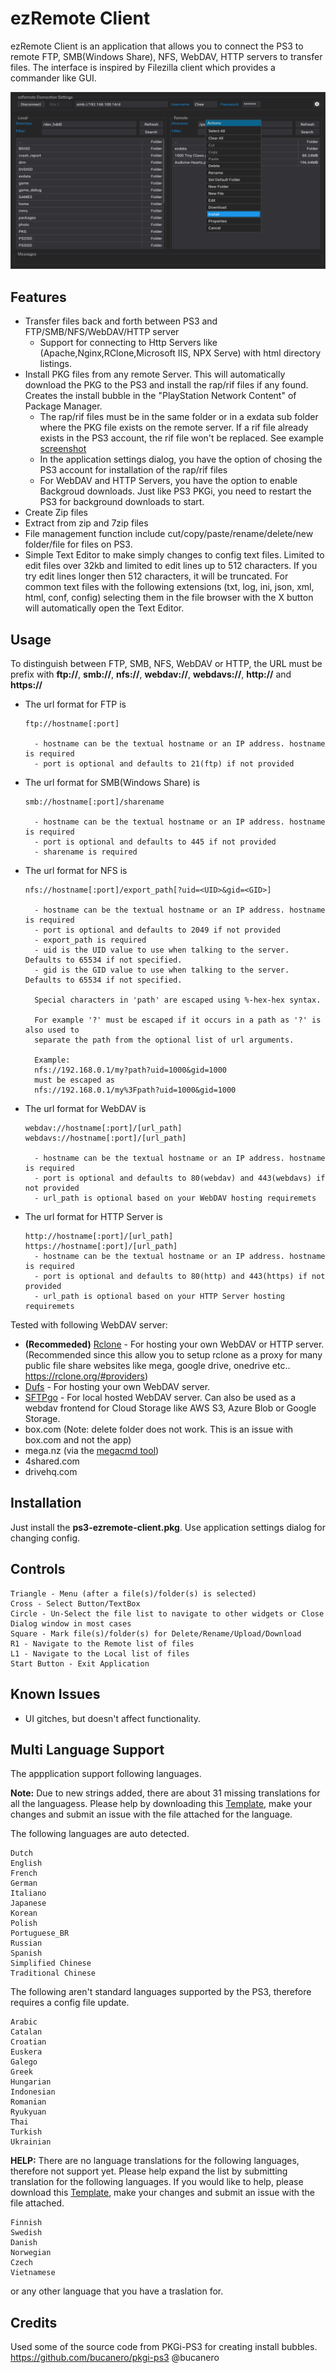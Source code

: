 # ezRemote Client

ezRemote Client is an application that allows you to connect the PS3 to remote FTP, SMB(Windows Share), NFS, WebDAV, HTTP servers to transfer files. The interface is inspired by Filezilla client which provides a commander like GUI.

![Preview](/screenshot.jpg)

## Features
 - Transfer files back and forth between PS3 and FTP/SMB/NFS/WebDAV/HTTP server
   - Support for connecting to Http Servers like (Apache,Nginx,RClone,Microsoft IIS, NPX Serve) with html directory listings. 
 - Install PKG files from any remote Server. This will automatically download the PKG to the PS3 and install the rap/rif files if any found. Creates the install bubble in the "PlayStation Network Content" of Package Manager.
   - The rap/rif files must be in the same folder or in a exdata sub folder where the PKG file exists on the remote server. If a rif file already exists in the PS3 account, the rif file won't be replaced. See example [screenshot](https://github.com/cy33hc/ps3-ezremote-client/blob/master/rap_rif_example.png)
   - In the application settings dialog, you have the option of chosing the PS3 account for installation of the rap/rif files
   - For WebDAV and HTTP Servers, you have the option to enable Backgroud downloads. Just like PS3 PKGi, you need to restart the PS3 for background downloads to start.
 - Create Zip files
 - Extract from zip and 7zip files
 - File management function include cut/copy/paste/rename/delete/new folder/file for files on PS3.
 - Simple Text Editor to make simply changes to config text files. Limited to edit files over 32kb and limited to edit lines up to 512 characters. If you try edit lines longer then 512 characters, it will be truncated. For common text files with the following extensions (txt, log, ini, json, xml, html, conf, config) selecting them in the file browser with the X button will automatically open the Text Editor.

## Usage
To distinguish between FTP, SMB, NFS, WebDAV or HTTP, the URL must be prefix with **ftp://**, **smb://**, **nfs://**, **webdav://**, **webdavs://**, **http://** and **https://**

 - The url format for FTP is
   ```
   ftp://hostname[:port]

     - hostname can be the textual hostname or an IP address. hostname is required
     - port is optional and defaults to 21(ftp) if not provided
   ```

 - The url format for SMB(Windows Share) is
   ```
   smb://hostname[:port]/sharename

     - hostname can be the textual hostname or an IP address. hostname is required
     - port is optional and defaults to 445 if not provided
     - sharename is required
   ```

 - The url format for NFS is
   ```
   nfs://hostname[:port]/export_path[?uid=<UID>&gid=<GID>]

     - hostname can be the textual hostname or an IP address. hostname is required
     - port is optional and defaults to 2049 if not provided
     - export_path is required
     - uid is the UID value to use when talking to the server. Defaults to 65534 if not specified.
     - gid is the GID value to use when talking to the server. Defaults to 65534 if not specified.

     Special characters in 'path' are escaped using %-hex-hex syntax.

     For example '?' must be escaped if it occurs in a path as '?' is also used to
     separate the path from the optional list of url arguments.

     Example:
     nfs://192.168.0.1/my?path?uid=1000&gid=1000
     must be escaped as
     nfs://192.168.0.1/my%3Fpath?uid=1000&gid=1000
   ```

 - The url format for WebDAV is
   ```
   webdav://hostname[:port]/[url_path]
   webdavs://hostname[:port]/[url_path]

     - hostname can be the textual hostname or an IP address. hostname is required
     - port is optional and defaults to 80(webdav) and 443(webdavs) if not provided
     - url_path is optional based on your WebDAV hosting requiremets
   ```

- The url format for HTTP Server is
   ```
   http://hostname[:port]/[url_path]
   https://hostname[:port]/[url_path]
     - hostname can be the textual hostname or an IP address. hostname is required
     - port is optional and defaults to 80(http) and 443(https) if not provided
     - url_path is optional based on your HTTP Server hosting requiremets
   ```
Tested with following WebDAV server:
 - **(Recommeded)** [Rclone](https://rclone.org/) - For hosting your own WebDAV or HTTP server. (Recommended since this allow you to setup rclone as a proxy for many public file share websites like mega, google drive, onedrive etc.. https://rclone.org/#providers)
 - [Dufs](https://github.com/sigoden/dufs) - For hosting your own WebDAV server.
 - [SFTPgo](https://github.com/drakkan/sftpgo) - For local hosted WebDAV server. Can also be used as a webdav frontend for Cloud Storage like AWS S3, Azure Blob or Google Storage.
 - box.com (Note: delete folder does not work. This is an issue with box.com and not the app)
 - mega.nz (via the [megacmd tool](https://mega.io/cmd))
 - 4shared.com
 - drivehq.com

## Installation
Just install the **ps3-ezremote-client.pkg**. Use application settings dialog for changing config.

## Controls
```
Triangle - Menu (after a file(s)/folder(s) is selected)
Cross - Select Button/TextBox
Circle - Un-Select the file list to navigate to other widgets or Close Dialog window in most cases
Square - Mark file(s)/folder(s) for Delete/Rename/Upload/Download
R1 - Navigate to the Remote list of files
L1 - Navigate to the Local list of files
Start Button - Exit Application
```

## Known Issues
- UI gitches, but doesn't affect functionality.

## Multi Language Support
The appplication support following languages.

**Note:** Due to new strings added, there are about 31 missing translations for all the languagess. Please help by downloading this [Template](https://github.com/cy33hc/ps3-ezremote-client/blob/master/pkgfiles/USRDIR/langs/English.ini), make your changes and submit an issue with the file attached for the language.

The following languages are auto detected.
```
Dutch
English
French
German
Italiano
Japanese
Korean
Polish
Portuguese_BR
Russian
Spanish
Simplified Chinese
Traditional Chinese
```

The following aren't standard languages supported by the PS3, therefore requires a config file update.
```
Arabic
Catalan
Croatian
Euskera
Galego
Greek
Hungarian
Indonesian
Romanian
Ryukyuan
Thai
Turkish
Ukrainian
```

**HELP:** There are no language translations for the following languages, therefore not support yet. Please help expand the list by submitting translation for the following languages. If you would like to help, please download this [Template](https://github.com/cy33hc/ps3-ezremote-client/blob/master/pkgfiles/USRDIR/langs/English.ini), make your changes and submit an issue with the file attached.
```
Finnish
Swedish
Danish
Norwegian
Czech
Vietnamese
```
or any other language that you have a traslation for.

## Credits
Used some of the source code from PKGi-PS3 for creating install bubbles. https://github.com/bucanero/pkgi-ps3
@bucanero 

